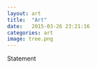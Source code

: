 ```yaml
---
layout: art
title:  "Art"
date:   2015-03-26 23:21:16
categories: art
image: tree.png
---
```

Statement

















